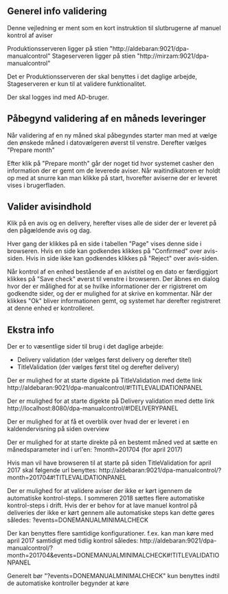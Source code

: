 Generel info validering
---
Denne vejledning er ment som en kort instruktion til slutbrugerne af manuel kontrol af aviser

Produktionsserveren ligger på stien "http://aldebaran:9021/dpa-manualcontrol"
Stageserveren ligger på stien "http://mirzam:9021/dpa-manualcontrol"

Det er Produktionsserveren der skal benyttes i det daglige arbejde, Stageserveren er kun til at validere funktionalitet.

Der skal logges ind med AD-bruger.


Påbegynd validering af en måneds leveringer
---

Når validering af en ny måned skal påbegyndes starter man med at vælge den ønskede måned i datovælgeren øverst til venstre.
Derefter vælges "Prepare month"

Efter klik på "Prepare month" går der noget tid hvor systemet casher den information der er gemt om de leverede aviser.
Når waitindikatoren er holdt op med at snurre kan man klikke på start, hvorefter aviserne der er leveret vises i brugerfladen.


Valider avisindhold
---

Klik på en avis og en delivery, herefter vises alle de sider der er leveret på den pågældende avis og dag.

Hver gang der klikkes på en side i tabellen "Page" vises denne side i browseren.
Hvis en side kan godkendes klikkes på "Confirmed" over avis-siden. Hvis in side ikke kan godkendes klikkes på "Reject" over avis-siden.

Når kontrol af en enhed bestående af en avistitel og en dato er færdiggjort klikkes på "Save check" øverst til venstre i browseren.
Der åbnes en dialog hvor der er målighed for at se hvilke informationer der er rigistreret om godkendte sider, og der er mulighed for at skrive en kommentar.
Når der klikkes "Ok" bliver informationen gemt, og systemet har derefter registreret at denne enhed er kontrolleret.


Ekstra info
---

Der er to væsentlige sider til brug i det daglige arbejde:
- Delivery validation (der vælges først delivery og derefter titel)
- TitleValidation (der vælges først titel og derefter delivery)

Der er mulighed for at starte digekte på TitleValidation med dette link
http://aldebaran:9021/dpa-manualcontrol/#!TITLEVALIDATIONPANEL

Der er mulighed for at starte digekte på Delivery validation med dette link
http://localhost:8080/dpa-manualcontrol/#!DELIVERYPANEL

Der er mulighed for at få et overblik over hvad der er leveret i en kaldendervisning på siden overview



Der er mulighed for at starte direkte på en bestemt måned ved at sætte en månedsparameter ind i url'en:
?month=201704 (for april 2017)


Hvis man vil have browseren til at starte på siden TitleValidation for april 2017 skal følgende url benyttes:
http://aldebaran:9021/dpa-manualcontrol/?month=201704#!TITLEVALIDATIONPANEL


Der er mulighed for at validere aviser der ikke er kørt igennem de automatiske kontrol-steps.
I sommeren 2018 sættes flere automatiske kontrol-steps i drift.
Hvis der er behov for at lave manuel kontrol på deliveries der ikke er kørt gennem alle automatiske steps kan dette gøres således:
?events=DONEMANUALMINIMALCHECK

Der kan benyttes flere samtidige konfigurationer. f.ex. kan man køre med april 2017 samtidigt med tidlig kontrol således:
http://aldebaran:9021/dpa-manualcontrol/?month=201704&events=DONEMANUALMINIMALCHECK#!TITLEVALIDATIONPANEL

Generelt bør "?events=DONEMANUALMINIMALCHECK" kun benyttes indtil de automatiske kontroller begynder at køre


